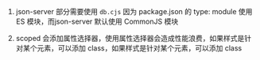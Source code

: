 1. json-server 部分需要使用 `db.cjs` 因为 package.json 的 type: module 使用 ES 模块，而json-server 默认使用 CommonJS 模块

2. scoped 会添加属性选择器，使用属性选择器会造成性能浪费，如果样式是针对某个元素，可以添加 class，如果样式是针对某个元素，可以添加 class